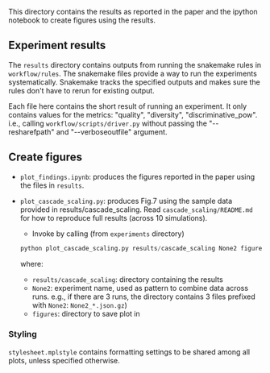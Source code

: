 This directory contains the results as reported in the paper and the ipython notebook to create figures using the results. 

## Experiment results
The `results` directory contains outputs from running the snakemake rules in `workflow/rules`. The snakemake files provide a way to run the experiments systematically. Snakemake tracks the specified outputs and makes sure the rules don't have to rerun for existing output. 

Each file here contains the short result of running an experiment. It only contains values for the metrics: "quality", "diversity", "discriminative_pow". i.e., calling `workflow/scripts/driver.py` without passing the "--resharefpath" and  "--verboseoutfile" argument.

## Create figures

- `plot_findings.ipynb`: produces the figures reported in the paper using the files in `results`.

- `plot_cascade_scaling.py`: produces Fig.7 using the sample data provided in results/cascade_scaling. Read `cascade_scaling/README.md` for how to reproduce full results (across 10 simulations). 
  - Invoke by calling (from `experiments` directory) 
  ```py
  python plot_cascade_scaling.py results/cascade_scaling None2 figures
  ``` 
  where:
   - `results/cascade_scaling`: directory containing the results
   - `None2`: experiment name, used as pattern to combine data across runs. e.g., if there are 3 runs, the directory contains 3 files prefixed with `None2`: `None2_*.json.gz`)
   - `figures`: directory to save plot in

### Styling

`stylesheet.mplstyle` contains formatting settings to be shared among all plots, unless specified otherwise.
